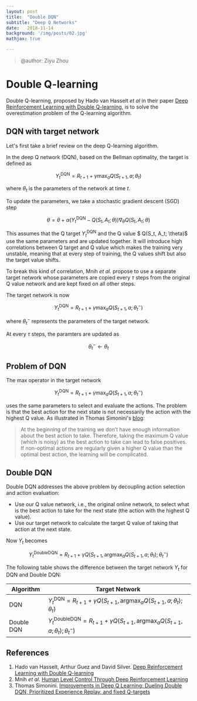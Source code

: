 ```yaml
---
layout: post
title:  "Double DQN"
subtitle: "Deep Q Networks"
date:   2018-11-14
background: '/img/posts/02.jpg'
mathjax: true

---
```


> @author: Ziyu Zhou



# Double Q-learning

Double Q-learning, proposed by Hado van Hasselt *et al* in their paper [Deep Reinforcement Learning with Double Q-learning](https://arxiv.org/abs/1509.06461), is to solve the overestimation problem of the Q-learning algorithm.



## DQN with target network

Let's first take a brief review on the deep Q-learning algorithm.

In the deep Q network (DQN), based on the Bellman optimality, the target is defined as 

 $$Y_t^{\text{DQN}} = R_{t+1} + \gamma \displaystyle\max_a Q( S_{t+1}, a; \theta_t )$$

where $\theta_t$ is the parameters of the network at time $t$.

To update the parameters, we take a stochastic gradient descent (SGD) step

$$\theta = \theta + \alpha \left(Y_t^{\text{DQN}} - Q(S_t, A_t; \theta )  \right) \nabla_{\theta} Q(S_t, A_t; \theta)$$

This assumes that the Q target $Y_t^{\text{DQN}}$ and the Q value $ Q(S_t, A_t; \theta)$ use the same parameters and are updated together. It will introduce high correlations between Q target and Q value which makes the training very unstable, meaning that at every step of training, the Q values shift but also the target value shifts.

To break this kind of correlation, Mnih *et al.* propose to use a separate target network whose parameters are copied every $\tau$ steps from the original Q value network and are kept fixed on all other steps.

The target network is now

$$Y_t^{\text{DQN}} = R_{t+1} + \gamma \displaystyle\max_a Q( S_{t+1}, a; \theta_t^{-} )$$

where $\theta_t^{-}$ represents the parameters of the target network.

At every $\tau$ steps, the paramters are updated as

$$\theta_t^-  \gets \theta_t$$



## Problem of DQN

The max operator in the target network

$$Y_t^{\text{DQN}} = R_{t+1} + \gamma \displaystyle\max_a Q( S_{t+1}, a; \theta_t^{-} )$$

uses the same parameters to select and evaluate the actions. The problem is that the best action for the next state is not necessarily the action with the highest Q value. As illustrated in Thomas Simonini's [blog](https://medium.freecodecamp.org/improvements-in-deep-q-learning-dueling-double-dqn-prioritized-experience-replay-and-fixed-58b130cc5682):

> At the beginning of the training we don’t have enough information about the best action to take. Therefore, taking the maximum Q value (which is noisy) as the best action to take can lead to false positives. If non-optimal actions are regularly given a higher Q value than the optimal best action, the learning will be complicated.



## Double DQN

Double DQN addresses the above problem by decoupling action selection and action evaluation:

- Use our Q value network, i.e., the original online network, to select what is the best action to take for the next state (the action with the highest Q value).
- Use our target network to calculate the target Q value of taking that action at the next state.

Now $Y_t$ becomes

$$Y_t^{\text{DoubleDQN}} = R_{t+1} + \gamma Q \left( S_{t+1}, \text{arg} \displaystyle\max_a Q(S_{t+1}, a; \theta_t); \theta_t^{-} \right)$$

The following table shows the difference between the target network $Y_t$ for DQN and Double DQN:

| Algorithm  | Target Network                                               |
| ---------- | ------------------------------------------------------------ |
| DQN        | $Y_t^{\text{DQN}} = R_{t+1} + \gamma Q \left( S_{t+1}, \text{arg} \displaystyle\max_a Q(S_{t+1}, a; \theta_t); \theta_t \right)$ |
| Double DQN | $Y_t^{\text{DoubleDQN}} = R_{t+1} + \gamma Q \left( S_{t+1}, \text{arg} \displaystyle\max_a Q(S_{t+1}, a; \theta_t); \theta_t^{-} \right)$ |



## References

1. Hado van Hasselt, Arthur Guez and David Silver. [Deep Reinforcement Learning with Double Q-learning](https://arxiv.org/abs/1509.06461)
2. Mnih *et al*. [Human Level Control Through Deep Reinforcement Learning](https://deepmind.com/research/publications/human-level-control-through-deep-reinforcement-learning/)
3. Thomas Simonini. [Improvements in Deep Q Learning: Dueling Double DQN, Prioritized Experience Replay, and fixed Q-targets](https://medium.freecodecamp.org/improvements-in-deep-q-learning-dueling-double-dqn-prioritized-experience-replay-and-fixed-58b130cc5682)

## 
